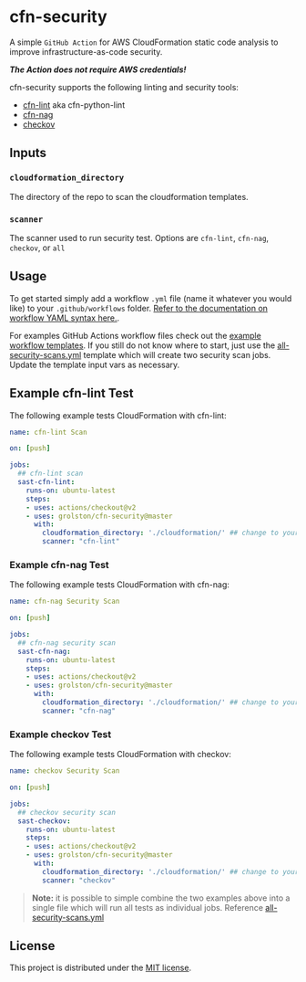 # cfn-security

A simple `GitHub Action` for AWS CloudFormation static code analysis to improve infrastructure-as-code security.

***The Action does not require AWS credentials!***

cfn-security supports the following linting and security tools:

- [cfn-lint](https://github.com/aws-cloudformation/cfn-python-lint) aka cfn-python-lint
- [cfn-nag](https://github.com/stelligent/cfn_nag)
- [checkov](https://github.com/bridgecrewio/checkov)

## Inputs

### `cloudformation_directory`

The directory of the repo to scan the cloudformation templates.

### `scanner`

The scanner used to run security test. Options are `cfn-lint`, `cfn-nag`, `checkov`, or `all`

## Usage

To get started simply add a workflow `.yml` file (name it whatever you would like) to your `.github/workflows` folder. [Refer to the documentation on workflow YAML syntax here.](https://help.github.com/en/articles/workflow-syntax-for-github-actions).

For examples GitHub Actions workflow files check out the [example workflow templates](https://github.com/grolston/cfn-security/tree/master/workflow-examples). If you still do not know where to start, just use the [all-security-scans.yml](workflow-examples/all-security-scans.yml) template which will create two security scan jobs. Update the template input vars as necessary.

## Example cfn-lint Test

The following example tests CloudFormation with cfn-lint:

```yaml
name: cfn-lint Scan

on: [push]

jobs:
  ## cfn-lint scan
  sast-cfn-lint:
    runs-on: ubuntu-latest
    steps:
    - uses: actions/checkout@v2
    - uses: grolston/cfn-security@master
      with:
        cloudformation_directory: './cloudformation/' ## change to your template directory
        scanner: "cfn-lint"
```

### Example cfn-nag Test

The following example tests CloudFormation with cfn-nag:

```yaml
name: cfn-nag Security Scan

on: [push]

jobs:
  ## cfn-nag security scan
  sast-cfn-nag:
    runs-on: ubuntu-latest
    steps:
    - uses: actions/checkout@v2
    - uses: grolston/cfn-security@master
      with:
        cloudformation_directory: './cloudformation/' ## change to your template directory
        scanner: "cfn-nag"
```

### Example checkov Test

The following example tests CloudFormation with checkov:

```yaml
name: checkov Security Scan

on: [push]

jobs:
  ## checkov security scan
  sast-checkov:
    runs-on: ubuntu-latest
    steps:
    - uses: actions/checkout@v2
    - uses: grolston/cfn-security@master
      with:
        cloudformation_directory: './cloudformation/' ## change to your template directory
        scanner: "checkov"
```

> **Note:** it is possible to simple combine the two examples above into a single file which will run all tests as individual jobs. Reference [all-security-scans.yml](workflow-examples/all-security-scans.yml)

## License

This project is distributed under the [MIT license](LICENSE.md).

